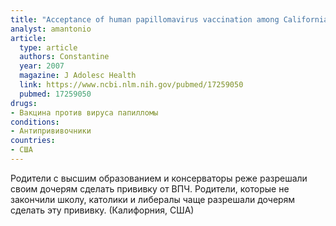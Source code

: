 ```yaml
---
title: "Acceptance of human papillomavirus vaccination among Californian parents of daughters: a representative statewide analysis"
analyst: amantonio
article:
  type: article
  authors: Constantine
  year: 2007
  magazine: J Adolesc Health
  link: https://www.ncbi.nlm.nih.gov/pubmed/17259050
  pubmed: 17259050
drugs:
- Вакцина против вируса папилломы
conditions:
- Антипрививочники
countries:
- США
---
```


Родители с высшим образованием и консерваторы реже разрешали своим дочерям сделать прививку от ВПЧ. Родители, которые не закончили школу, католики и либералы чаще разрешали дочерям сделать эту прививку. (Калифорния, США)

